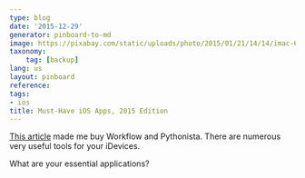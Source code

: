 ```yaml
---
type: blog
date: '2015-12-29'
generator: pinboard-to-md
image: https://pixabay.com/static/uploads/photo/2015/01/21/14/14/imac-606765_960_720.jpg
taxonomy:
    tag: [backup]
lang: us
layout: pinboard
reference: 
tags:
- ios
title: Must-Have iOS Apps, 2015 Edition
---
```


[This article](https://www.macstories.net/roundups/my-must-have-ios-apps-2015-edition/) made me buy Workflow and Pythonista. There are numerous very useful tools for your iDevices. 

What are your essential applications?
